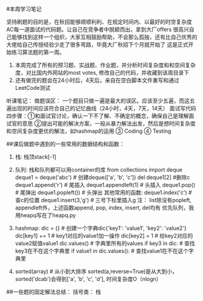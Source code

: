 #本周学习笔记

坚持刷题的目的是，在秋招能够顺顺利利、在规定时间内、以最好的时空复杂度AC每一道面试的代码题。让自己在竞争者中脱颖而出，拿到大厂offers
很高兴自己能够找到这样一个组织，大家互相鼓励帮助，不会那么孤独，还有比自己优秀的大佬给自己传授经验少走了很多弯路，毕竟大厂秋招下个月就开始了
这是正式开始练习算法题的第一周。

1. 本周完成了所有的预习题、实战题、作业题，并分析时间复杂度和和空间复杂度，对比国内外网站的most votes, 修改自己的代码，并收藏到该周目录下
2. 还有做完的题会在24小时后，4天后，亲自在空白脚本文件重写和通过LeetCode测试

听课笔记：
做题误区： 一个题目只做一遍是最大的误区。应该至少五遍，而这五遍出现的时间应该符合自己的记忆曲线（24小时，4天，7天，14天）
面试写代码四步骤：①和面试官讨论，确认一下不了解、不确定的概念，确保自己是理解面试官的意思
               ②提出可能的解决方案，一般从暴力解法出发，然后是想时间复杂度和空间复杂度更优的解法，如hashmap的运用
               ③ Coding
               ④ Testing
               
##课后做题中遇到的一些常用的数据结构和函数：
1. 栈: 栈顶stack[-1]
2. 队列: 
栈和队列都可以用container的库
from collections import deque
deque1 = deque('abc') # 创建deque(['a', 'b', 'c'])
del deque1[2] #删除c
deque1.append('r') # 尾插入
deque1.appendleft(1) # 头插入
deque1.pop() # 尾弹出
deque1.popleft()) # 头弹出
其他常用的函数:
deque1.index('c') # 查c的位置
deque1.insert(3,'g') # 三号下标里插入g
注： list除没有popleft, appendleft外，上述函数append, pop, index, insert, del均有
优先队列，我用heapq写在了heapq.py


3. hashmap: 
dic = {} # 创建一个字典dic{'key1': 'value1', 'key2': 'value2'}
dic[key1] += 1 # key1对应的value1加一操作
dic[key2] = 1 # 给key2对应的value2赋值value1
dic.values() # 字典里所有的values
if key3 in dic: # 查找key3在不在这个字典里
if value1 in dic.values(): # 查找value1在不在这个字典里



4. sorted(array) # 从小到大排序 sorted(a,reverse=True)是从大到小，sorted('dcab')会得到['a', 'b', 'c', 'd'], 时间复杂度O（nlogn）

##一些题的固定解法总结：
括号类： 栈               
               